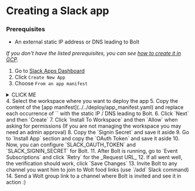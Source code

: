 # Creating a Slack app
### Prerequisites
* An external static IP address or DNS leading to Bolt

_If you don't have the listed prerequisites, you can see [how to create it in GCP](./k8s_gcp.md#create-a-static-external-ip)._

1. Go to [Slack Apps Dashboard](https://api.slack.com/apps)
2. Click `Create New App`
3. Choose `From an app manifest`
<details><summary>CLICK ME</summary>
<p>
![bolt](../assets/slack/3_create.png)
</p>
</details>
4. Select the workspace where you want to deploy the app
5. Copy the content of the [app manifest](../../deploy/app_manifest.yaml) 
and replace each occurrence of `<static_ip>` with the static IP / DNS leading to Bolt.
6. Click `Next` and then `Create`
7. Click `Install To Workspace` and then `Allow` when asking for permissions (If you are not managing the workspace you may need an admin approval)
8. Copy the `Signin Secret` and save it aside
9. Go to `Install App` section and copy the `OAuth Token` and save it aside
10. Now, you can configure `SLACK_OAUTH_TOKEN` and `SLACK_SIGNIN_SECRET` for Bolt.
11. After Bolt is running, go to `Event Subscriptions` and click `Retry` for the _Request URL_
12. If all went well, the verification should work, click `Save Changes`
13. Invite Bolt to any channel you want him to join to Wolt food links (use `/add` Slack command)
14. Send a Wolt group link to a channel where Bolt is invited and see it in action :)